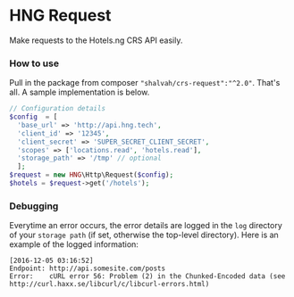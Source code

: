 # HNG Request

Make requests to the Hotels.ng CRS API easily.


### How to use

Pull in the package from composer `"shalvah/crs-request":"^2.0"`. That's all. A sample implementation is below.

```php
// Configuration details
$config  = [
  'base_url' => 'http://api.hng.tech',
  'client_id' => '12345',
  'client_secret' => 'SUPER_SECRET_CLIENT_SECRET',
  'scopes' => ['locations.read', 'hotels.read'],
  'storage_path' => '/tmp' // optional
  ];
$request = new HNG\Http\Request($config);
$hotels = $request->get('/hotels');
```

### Debugging

Everytime an error occurs, the error details are logged in the `log` directory of your `storage path` (if set, otherwise the top-level directory). Here is an example of the logged information:

```
[2016-12-05 03:16:52]
Endpoint: http://api.somesite.com/posts
Error:    cURL error 56: Problem (2) in the Chunked-Encoded data (see http://curl.haxx.se/libcurl/c/libcurl-errors.html)
```